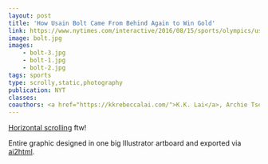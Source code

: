 ```yaml
---
layout: post
title: 'How Usain Bolt Came From Behind Again to Win Gold'
link: https://www.nytimes.com/interactive/2016/08/15/sports/olympics/usain-bolt-mens-100-meters-final.html
image: bolt.jpg
images:
    - bolt-3.jpg
    - bolt-1.jpg
    - bolt-2.jpg
tags: sports
type: scrolly,static,photography
publication: NYT
classes:
coauthors: <a href="https://kkrebeccalai.com/">K.K. Lai</a>, Archie Tse, J. Ward, J. White, S. Peçanha, B. Saget & J. Huang
---
```


[Horizontal scrolling](https://gist.github.com/gka/e9145b123d57511646093bec3102563c) ftw!

Entire graphic designed in one big Illustrator artboard and exported via [ai2html](https://ai2html.org).
